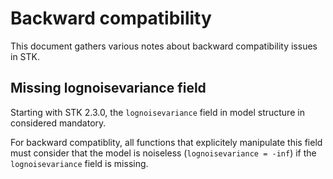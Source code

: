 # Backward compatibility

This document gathers various notes about backward compatibility issues in STK.


## Missing lognoisevariance field

Starting with STK 2.3.0, the `lognoisevariance` field in model structure in
considered mandatory.

For backward compatiblity, all functions that explicitely manipulate this field
must consider that the model is noiseless (`lognoisevariance = -inf`) if the
`lognoisevariance` field is missing.
